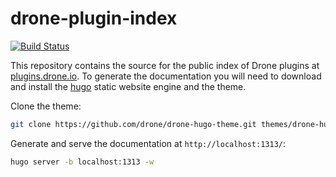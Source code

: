 # drone-plugin-index

[![Build Status](https://cloud.drone.io/api/badges/drone/drone-plugin-index/status.svg)](https://beta.drone.io/drone/drone-plugin-index)

This repository contains the source for the public index of Drone plugins at [plugins.drone.io](http://plugins.drone.io).
To generate the documentation you will need to download and install the [hugo](https://gohugo.io/overview/installing/) static website engine and the theme.

Clone the theme:

```bash
git clone https://github.com/drone/drone-hugo-theme.git themes/drone-hugo-theme
```

Generate and serve the documentation at `http://localhost:1313/`:

```bash
hugo server -b localhost:1313 -w
```
